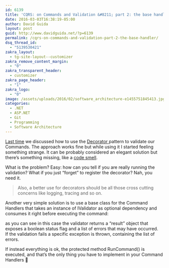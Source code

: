 ```yaml
---
id: 6139
title: 'CQRS: on Commands and Validation &#8211; part 2: the base handler'
date: 2016-03-03T16:38:19-05:00
author: David Guida
layout: post
guid: http://www.davidguida.net/?p=6139
permalink: /cqrs-on-commands-and-validation-part-2-the-base-handler/
dsq_thread_id:
  - "5139530421"
zakra_layout:
  - tg-site-layout--customizer
zakra_remove_content_margin:
  - "0"
zakra_transparent_header:
  - customizer
zakra_page_header:
  - "1"
zakra_logo:
  - "0"
image: /assets/uploads/2016/02/software_architecture-e1455751845413.jpg
categories:
  - .NET
  - ASP.NET
  - Git
  - Programming
  - Software Architecture
---
```

<a href="http://www.davidguida.net/cqrs-on-commands-and-validation/" target="_blank" rel="noopener noreferrer">Last time</a> we discussed how to use the <a href="http://martinfowler.com/bliki/DecoratedCommand.html" target="_blank" rel="noopener noreferrer">Decorator </a>pattern to validate our Commands. The approach works fine but while using it I started feeling something strange. It can be probably considered an elegant solution but there&#8217;s something missing, like a <a href="http://martinfowler.com/bliki/CodeSmell.html" target="_blank" rel="noopener noreferrer">code smell</a>.

What is the problem? Easy: how can you tell if you are really running the validation? What if you just &#8220;forget&#8221; to register the decorator? Nah, you need it.

<blockquote class="wp-block-quote">
  <p>
    Also, a better use for decorators should be all those cross cutting concerns like logging, tracing and so on.
  </p>
</blockquote>

Another very simple solution is to use a base class for the Command Handlers that takes an instance of IValidator as optional dependency and consumes it right before executing the command:

as you can see in this case the validator returns a &#8220;result&#8221; object that exposes&nbsp;a boolean status flag&nbsp;and a list of errors that may have occurred.  
If the validation fails a specific exception is thrown, containing the list of errors.

If instead everything is ok, the protected method RunCommand() is executed, and that&#8217;s the only thing you have to implement in your Command Handlers 🙂

<div class="post-details-footer-widgets">
</div>
